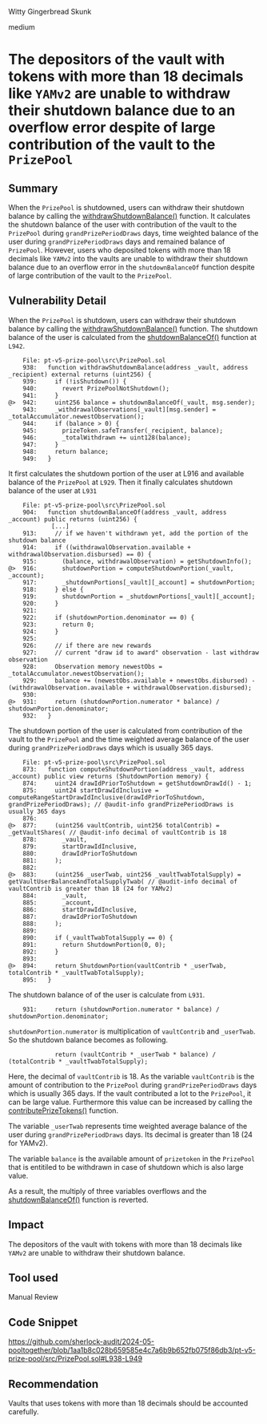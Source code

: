 Witty Gingerbread Skunk

medium

# The depositors of the vault with tokens with more than 18 decimals like `YAMv2` are unable to withdraw their shutdown balance due to an overflow error despite of large contribution of the vault to the `PrizePool`

## Summary

When the `PrizePool` is shutdowned, users can withdraw their shutdown balance by calling the [withdrawShutdownBalance()](https://github.com/sherlock-audit/2024-05-pooltogether/blob/1aa1b8c028b659585e4c7a6b9b652fb075f86db3/pt-v5-prize-pool/src/PrizePool.sol#L938-L949) function. It calculates the shutdown balance of the user with contribution of the vault to the `PrizePool` during `grandPrizePeriodDraws` days, time weighted balance of the user during `grandPrizePeriodDraws` days and remained balance of `PrizePool`. However, users who deposited tokens with more than 18 decimals like `YAMv2` into the vaults are unable to withdraw their shutdown balance due to an overflow error in the `shutdownBalanceOf` function despite of large contribution of the vault to the `PrizePool`.

## Vulnerability Detail

When the `PrizePool` is shutdown, users can withdraw their shutdown balance by calling the [withdrawShutdownBalance()](https://github.com/sherlock-audit/2024-05-pooltogether/blob/1aa1b8c028b659585e4c7a6b9b652fb075f86db3/pt-v5-prize-pool/src/PrizePool.sol#L938-L949) function.
The shutdown balance of the user is calculated from the [shutdownBalanceOf()](https://github.com/sherlock-audit/2024-05-pooltogether/blob/1aa1b8c028b659585e4c7a6b9b652fb075f86db3/pt-v5-prize-pool/src/PrizePool.sol#L904-L932) function at `L942`.

```solidity
    File: pt-v5-prize-pool\src\PrizePool.sol
    938:   function withdrawShutdownBalance(address _vault, address _recipient) external returns (uint256) {
    939:     if (!isShutdown()) {
    940:       revert PrizePoolNotShutdown();
    941:     }
@>  942:     uint256 balance = shutdownBalanceOf(_vault, msg.sender);
    943:     _withdrawalObservations[_vault][msg.sender] = _totalAccumulator.newestObservation();
    944:     if (balance > 0) {
    945:       prizeToken.safeTransfer(_recipient, balance);
    946:       _totalWithdrawn += uint128(balance);
    947:     }
    948:     return balance;
    949:   }
```

It first calculates the shutdown portion of the user at L916 and available balance of the `PrizePool` at `L929`. Then it finally calculates shutdown balance of the user at `L931`
```solidity
    File: pt-v5-prize-pool\src\PrizePool.sol
    904:   function shutdownBalanceOf(address _vault, address _account) public returns (uint256) {
            [...]
    913:     // if we haven't withdrawn yet, add the portion of the shutdown balance
    914:     if ((withdrawalObservation.available + withdrawalObservation.disbursed) == 0) {
    915:       (balance, withdrawalObservation) = getShutdownInfo();
@>  916:       shutdownPortion = computeShutdownPortion(_vault, _account); 
    917:       _shutdownPortions[_vault][_account] = shutdownPortion;
    918:     } else {
    919:       shutdownPortion = _shutdownPortions[_vault][_account];
    920:     }
    921: 
    922:     if (shutdownPortion.denominator == 0) {
    923:       return 0;
    924:     }
    925: 
    926:     // if there are new rewards
    927:     // current "draw id to award" observation - last withdraw observation
    928:     Observation memory newestObs = _totalAccumulator.newestObservation();
    929:     balance += (newestObs.available + newestObs.disbursed) - (withdrawalObservation.available + withdrawalObservation.disbursed);
    930: 
@>  931:     return (shutdownPortion.numerator * balance) / shutdownPortion.denominator; 
    932:   }
```

The shutdown portion of the user is calculated from contribution of the vault to the `PrizePool` and the time weighted average balance of the user during `grandPrizePeriodDraws` days which is usually 365 days.
```solidity
    File: pt-v5-prize-pool\src\PrizePool.sol
    873:   function computeShutdownPortion(address _vault, address _account) public view returns (ShutdownPortion memory) {
    874:     uint24 drawIdPriorToShutdown = getShutdownDrawId() - 1;
    875:     uint24 startDrawIdInclusive = computeRangeStartDrawIdInclusive(drawIdPriorToShutdown, grandPrizePeriodDraws); // @audit-info grandPrizePeriodDraws is usually 365 days
    876: 
@>  877:     (uint256 vaultContrib, uint256 totalContrib) = _getVaultShares( // @audit-info decimal of vaultContrib is 18 
    878:       _vault,
    879:       startDrawIdInclusive,
    880:       drawIdPriorToShutdown
    881:     );
    882: 
@>  883:     (uint256 _userTwab, uint256 _vaultTwabTotalSupply) = getVaultUserBalanceAndTotalSupplyTwab( // @audit-info decimal of vaultContrib is greater than 18 (24 for YAMv2)
    884:       _vault,
    885:       _account,
    886:       startDrawIdInclusive,
    887:       drawIdPriorToShutdown
    888:     );
    889: 
    890:     if (_vaultTwabTotalSupply == 0) {
    891:       return ShutdownPortion(0, 0);
    892:     }
    893: 
@>  894:     return ShutdownPortion(vaultContrib * _userTwab, totalContrib * _vaultTwabTotalSupply);
    895:   }
```

The shutdown balance of of the user is calculate from `L931`.
```solidity
    931:     return (shutdownPortion.numerator * balance) / shutdownPortion.denominator; 
```
`shutdownPortion.numerator` is multiplication of `vaultContrib` and `_userTwab`.
So the shutdown balance becomes as following.
```solidity
             return (vaultContrib * _userTwab * balance) / (totalContrib * _vaultTwabTotalSupply); 
```
Here, the decimal of `vaultContrib` is 18.
As the variable `vaultContrib` is the amount of contribution to the `PrizePool` during `grandPrizePeriodDraws` days which is usually 365 days. If the vault contributed a lot to the `PrizePool`, it can be large value. Furthermore this value can be increased by calling the [contributePrizeTokens()](https://github.com/sherlock-audit/2024-05-pooltogether/blob/1aa1b8c028b659585e4c7a6b9b652fb075f86db3/pt-v5-prize-pool/src/PrizePool.sol#L412-L422) function.

The variable `_userTwab` represents time weighted average balance of the user during `grandPrizePeriodDraws` days. Its decimal is greater than 18 (24 for YAMv2).

The variable `balance` is the available amount of `prizetoken` in the `PrizePool` that is entitiled to be withdrawn in case of shutdown which is also large value.

As a result, the multiply of three variables overflows and the [shutdownBalanceOf()](https://github.com/sherlock-audit/2024-05-pooltogether/blob/1aa1b8c028b659585e4c7a6b9b652fb075f86db3/pt-v5-prize-pool/src/PrizePool.sol#L904-L932) function is reverted.

## Impact
The depositors of the vault with tokens with more than 18 decimals like `YAMv2` are unable to withdraw their shutdown balance.

## Tool used

Manual Review

## Code Snippet
https://github.com/sherlock-audit/2024-05-pooltogether/blob/1aa1b8c028b659585e4c7a6b9b652fb075f86db3/pt-v5-prize-pool/src/PrizePool.sol#L938-L949

## Recommendation

Vaults that uses tokens with more than 18 decimals should be accounted carefully.